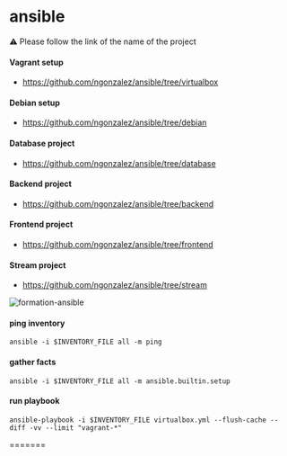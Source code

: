 # ansible

⚠️ Please follow the link of the name of the project

#### Vagrant setup
 * https://github.com/ngonzalez/ansible/tree/virtualbox

#### Debian setup
 * https://github.com/ngonzalez/ansible/tree/debian

#### Database project
 * https://github.com/ngonzalez/ansible/tree/database

#### Backend project
 * https://github.com/ngonzalez/ansible/tree/backend

#### Frontend project
 * https://github.com/ngonzalez/ansible/tree/frontend

#### Stream project
 * https://github.com/ngonzalez/ansible/tree/stream

![formation-ansible](https://user-images.githubusercontent.com/26479/113611957-81d90b80-964f-11eb-95c9-2fb0dfa3cb0b.png)

#### ping inventory
```shell
ansible -i $INVENTORY_FILE all -m ping
```

#### gather facts
```shell
ansible -i $INVENTORY_FILE all -m ansible.builtin.setup
```

#### run playbook
```shell
ansible-playbook -i $INVENTORY_FILE virtualbox.yml --flush-cache --diff -vv --limit "vagrant-*"
```
=======
